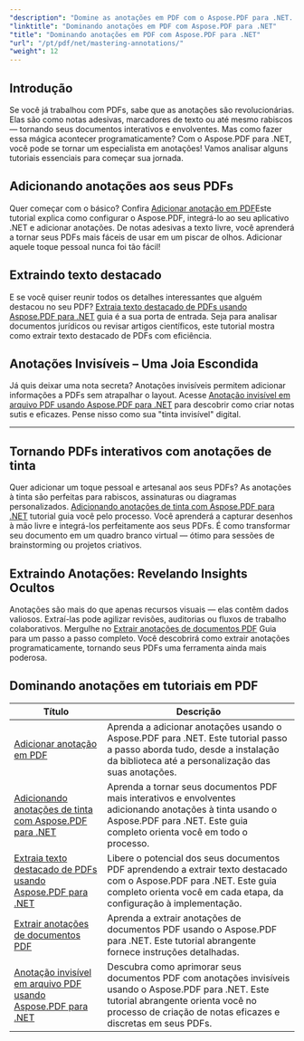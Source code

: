 ```yaml
---
"description": "Domine as anotações em PDF com o Aspose.PDF para .NET. Explore tutoriais passo a passo sobre como adicionar, personalizar e extrair anotações para tornar PDFs mais interativos."
"linktitle": "Dominando anotações em PDF com Aspose.PDF para .NET"
"title": "Dominando anotações em PDF com Aspose.PDF para .NET"
"url": "/pt/pdf/net/mastering-annotations/"
"weight": 12
---
```


## Introdução

Se você já trabalhou com PDFs, sabe que as anotações são revolucionárias. Elas são como notas adesivas, marcadores de texto ou até mesmo rabiscos — tornando seus documentos interativos e envolventes. Mas como fazer essa mágica acontecer programaticamente? Com o Aspose.PDF para .NET, você pode se tornar um especialista em anotações! Vamos analisar alguns tutoriais essenciais para começar sua jornada.

## Adicionando anotações aos seus PDFs  

Quer começar com o básico? Confira [Adicionar anotação em PDF](./adding-pdf-annotation/)Este tutorial explica como configurar o Aspose.PDF, integrá-lo ao seu aplicativo .NET e adicionar anotações. De notas adesivas a texto livre, você aprenderá a tornar seus PDFs mais fáceis de usar em um piscar de olhos. Adicionar aquele toque pessoal nunca foi tão fácil!  


## Extraindo texto destacado  

E se você quiser reunir todos os detalhes interessantes que alguém destacou no seu PDF? [Extraia texto destacado de PDFs usando Aspose.PDF para .NET](./extract-highlighted-text-from-pdf/) guia é a sua porta de entrada. Seja para analisar documentos jurídicos ou revisar artigos científicos, este tutorial mostra como extrair texto destacado de PDFs com eficiência.  

## Anotações Invisíveis – Uma Joia Escondida  

Já quis deixar uma nota secreta? Anotações invisíveis permitem adicionar informações a PDFs sem atrapalhar o layout. Acesse [Anotação invisível em arquivo PDF usando Aspose.PDF para .NET](./invisible-annotation-in-pdf-file/) para descobrir como criar notas sutis e eficazes. Pense nisso como sua "tinta invisível" digital.  

---

## Tornando PDFs interativos com anotações de tinta  

Quer adicionar um toque pessoal e artesanal aos seus PDFs? As anotações à tinta são perfeitas para rabiscos, assinaturas ou diagramas personalizados. [Adicionando anotações de tinta com Aspose.PDF para .NET](./adding-ink-annotations/) tutorial guia você pelo processo. Você aprenderá a capturar desenhos à mão livre e integrá-los perfeitamente aos seus PDFs. É como transformar seu documento em um quadro branco virtual — ótimo para sessões de brainstorming ou projetos criativos.  

## Extraindo Anotações: Revelando Insights Ocultos  

Anotações são mais do que apenas recursos visuais — elas contêm dados valiosos. Extraí-las pode agilizar revisões, auditorias ou fluxos de trabalho colaborativos. Mergulhe no [Extrair anotações de documentos PDF](./extract-annotations-from-pdf/) Guia para um passo a passo completo. Você descobrirá como extrair anotações programaticamente, tornando seus PDFs uma ferramenta ainda mais poderosa.  

## Dominando anotações em tutoriais em PDF
| Título | Descrição |
| --- | --- | 
| [Adicionar anotação em PDF](./adding-pdf-annotation/) | Aprenda a adicionar anotações usando o Aspose.PDF para .NET. Este tutorial passo a passo aborda tudo, desde a instalação da biblioteca até a personalização das suas anotações. |  
| [Adicionando anotações de tinta com Aspose.PDF para .NET](./adding-ink-annotations/) | Aprenda a tornar seus documentos PDF mais interativos e envolventes adicionando anotações à tinta usando o Aspose.PDF para .NET. Este guia completo orienta você em todo o processo. |    
| [Extraia texto destacado de PDFs usando Aspose.PDF para .NET](./extract-highlighted-text-from-pdf/) | Libere o potencial dos seus documentos PDF aprendendo a extrair texto destacado com o Aspose.PDF para .NET. Este guia completo orienta você em cada etapa, da configuração à implementação. |  
| [Extrair anotações de documentos PDF](./extract-annotations-from-pdf/) | Aprenda a extrair anotações de documentos PDF usando o Aspose.PDF para .NET. Este tutorial abrangente fornece instruções detalhadas. |    
| [Anotação invisível em arquivo PDF usando Aspose.PDF para .NET](./invisible-annotation-in-pdf-file/) | Descubra como aprimorar seus documentos PDF com anotações invisíveis usando o Aspose.PDF para .NET. Este tutorial abrangente orienta você no processo de criação de notas eficazes e discretas em seus PDFs. |